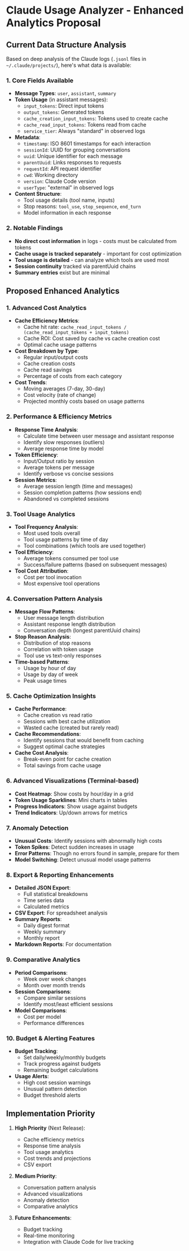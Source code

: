 # Claude Usage Analyzer - Enhanced Analytics Proposal

## Current Data Structure Analysis

Based on deep analysis of the Claude logs (`.jsonl` files in `~/.claude/projects/`), here's what data is available:

### 1. Core Fields Available
- **Message Types**: `user`, `assistant`, `summary`
- **Token Usage** (in assistant messages):
  - `input_tokens`: Direct input tokens
  - `output_tokens`: Generated tokens
  - `cache_creation_input_tokens`: Tokens used to create cache
  - `cache_read_input_tokens`: Tokens read from cache
  - `service_tier`: Always "standard" in observed logs
- **Metadata**:
  - `timestamp`: ISO 8601 timestamps for each interaction
  - `sessionId`: UUID for grouping conversations
  - `uuid`: Unique identifier for each message
  - `parentUuid`: Links responses to requests
  - `requestId`: API request identifier
  - `cwd`: Working directory
  - `version`: Claude Code version
  - `userType`: "external" in observed logs
- **Content Structure**:
  - Tool usage details (tool name, inputs)
  - Stop reasons: `tool_use`, `stop_sequence`, `end_turn`
  - Model information in each response

### 2. Notable Findings
- **No direct cost information** in logs - costs must be calculated from tokens
- **Cache usage is tracked separately** - important for cost optimization
- **Tool usage is detailed** - can analyze which tools are used most
- **Session continuity** tracked via parentUuid chains
- **Summary entries** exist but are minimal

## Proposed Enhanced Analytics

### 1. Advanced Cost Analytics
- **Cache Efficiency Metrics**:
  - Cache hit rate: `cache_read_input_tokens / (cache_read_input_tokens + input_tokens)`
  - Cache ROI: Cost saved by cache vs cache creation cost
  - Optimal cache usage patterns
- **Cost Breakdown by Type**:
  - Regular input/output costs
  - Cache creation costs
  - Cache read savings
  - Percentage of costs from each category
- **Cost Trends**:
  - Moving averages (7-day, 30-day)
  - Cost velocity (rate of change)
  - Projected monthly costs based on usage patterns

### 2. Performance & Efficiency Metrics
- **Response Time Analysis**:
  - Calculate time between user message and assistant response
  - Identify slow responses (outliers)
  - Average response time by model
- **Token Efficiency**:
  - Input/Output ratio by session
  - Average tokens per message
  - Identify verbose vs concise sessions
- **Session Metrics**:
  - Average session length (time and messages)
  - Session completion patterns (how sessions end)
  - Abandoned vs completed sessions

### 3. Tool Usage Analytics
- **Tool Frequency Analysis**:
  - Most used tools overall
  - Tool usage patterns by time of day
  - Tool combinations (which tools are used together)
- **Tool Efficiency**:
  - Average tokens consumed per tool use
  - Success/failure patterns (based on subsequent messages)
- **Tool Cost Attribution**:
  - Cost per tool invocation
  - Most expensive tool operations

### 4. Conversation Pattern Analysis
- **Message Flow Patterns**:
  - User message length distribution
  - Assistant response length distribution
  - Conversation depth (longest parentUuid chains)
- **Stop Reason Analysis**:
  - Distribution of stop reasons
  - Correlation with token usage
  - Tool use vs text-only responses
- **Time-based Patterns**:
  - Usage by hour of day
  - Usage by day of week
  - Peak usage times

### 5. Cache Optimization Insights
- **Cache Performance**:
  - Cache creation vs read ratio
  - Sessions with best cache utilization
  - Wasted cache (created but rarely read)
- **Cache Recommendations**:
  - Identify sessions that would benefit from caching
  - Suggest optimal cache strategies
- **Cache Cost Analysis**:
  - Break-even point for cache creation
  - Total savings from cache usage

### 6. Advanced Visualizations (Terminal-based)
- **Cost Heatmap**: Show costs by hour/day in a grid
- **Token Usage Sparklines**: Mini charts in tables
- **Progress Indicators**: Show usage against budgets
- **Trend Indicators**: Up/down arrows for metrics

### 7. Anomaly Detection
- **Unusual Costs**: Identify sessions with abnormally high costs
- **Token Spikes**: Detect sudden increases in usage
- **Error Patterns**: Though no errors found in sample, prepare for them
- **Model Switching**: Detect unusual model usage patterns

### 8. Export & Reporting Enhancements
- **Detailed JSON Export**:
  - Full statistical breakdowns
  - Time series data
  - Calculated metrics
- **CSV Export**: For spreadsheet analysis
- **Summary Reports**: 
  - Daily digest format
  - Weekly summary
  - Monthly report
- **Markdown Reports**: For documentation

### 9. Comparative Analytics
- **Period Comparisons**:
  - Week over week changes
  - Month over month trends
- **Session Comparisons**:
  - Compare similar sessions
  - Identify most/least efficient sessions
- **Model Comparisons**:
  - Cost per model
  - Performance differences

### 10. Budget & Alerting Features
- **Budget Tracking**:
  - Set daily/weekly/monthly budgets
  - Track progress against budgets
  - Remaining budget calculations
- **Usage Alerts**:
  - High cost session warnings
  - Unusual pattern detection
  - Budget threshold alerts

## Implementation Priority

1. **High Priority** (Next Release):
   - Cache efficiency metrics
   - Response time analysis
   - Tool usage analytics
   - Cost trends and projections
   - CSV export

2. **Medium Priority**:
   - Conversation pattern analysis
   - Advanced visualizations
   - Anomaly detection
   - Comparative analytics

3. **Future Enhancements**:
   - Budget tracking
   - Real-time monitoring
   - Integration with Claude Code for live tracking